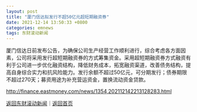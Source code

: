 ```yaml
---
layout: post
title: "厦门信达拟发行不超50亿元超短期融资券"
date: 2021-12-14 13:50:33 +0800
categories: emnews
tags: 东财滚动新闻
---
```


厦门信达日前发布公告，为确保公司生产经营工作顺利进行，综合考虑各方面因素，公司将采用发行超短期融资券的方式筹集资金。采用超短期融资券方式融资有利于公司进一步优化融资结构，降低财务成本，拓宽融资渠道，改善债务结构，提高自身综合实力和抗风险能力。发行余额不超过50亿元，可分期发行；债券期限不超过270天；募资用途为补充营运资金，置换流动资金贷款。

<http://finance.eastmoney.com/news/1354,202112142213128283.html>

[返回东财滚动新闻](//finews.withounder.com/emnews/)｜[返回首页](//finews.withounder.com/)